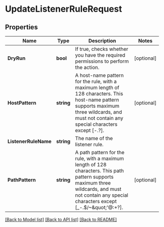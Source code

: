 # UpdateListenerRuleRequest

## Properties

Name | Type | Description | Notes
------------ | ------------- | ------------- | -------------
**DryRun** | **bool** | If true, checks whether you have the required permissions to perform the action. | [optional] 
**HostPattern** | **string** | A host-name pattern for the rule, with a maximum length of 128 characters. This host-name pattern supports maximum three wildcards, and must not contain any special characters except [-.?]. | [optional] 
**ListenerRuleName** | **string** | The name of the listener rule. | 
**PathPattern** | **string** | A path pattern for the rule, with a maximum length of 128 characters. This path pattern supports maximum three wildcards, and must not contain any special characters except [_-.$/~\&quot;&#39;@:+?]. | [optional] 

[[Back to Model list]](../README.md#documentation-for-models) [[Back to API list]](../README.md#documentation-for-api-endpoints) [[Back to README]](../README.md)


